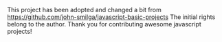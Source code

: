 This project has been adopted and changed a bit from https://github.com/john-smilga/javascript-basic-projects
The initial rights belong to the author. Thank you for contributing awesome javascript projects!